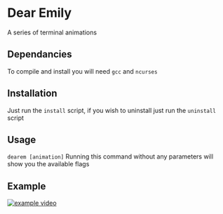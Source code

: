# Dear Emily
A series of terminal animations

## Dependancies
To compile and install you will need `gcc` and `ncurses`

## Installation
Just run the `install` script, if you wish to uninstall just run the `uninstall` script

## Usage
`dearem [animation]` Running this command without any parameters will show you the available flags

## Example
[![example video](https://github.com/cucarrillo/dearEmily/img/example.gif)](https://github.com/cucarrillo/dearEmily/img/example.gif)
